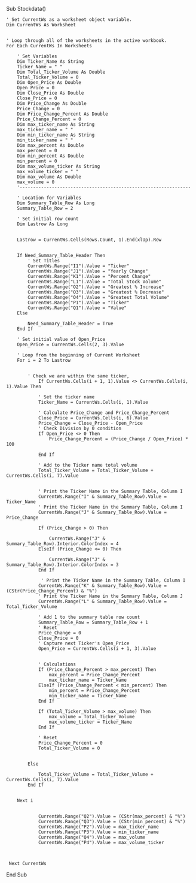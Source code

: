 Sub Stockdata()

    ' Set CurrentWs as a worksheet object variable.
    Dim CurrentWs As Worksheet
    
    
    ' Loop through all of the worksheets in the active workbook.
    For Each CurrentWs In Worksheets
    
        ' Set Variables
        Dim Ticker_Name As String
        Ticker_Name = " "
        Dim Total_Ticker_Volume As Double
        Total_Ticker_Volume = 0
        Dim Open_Price As Double
        Open_Price = 0
        Dim Close_Price As Double
        Close_Price = 0
        Dim Price_Change As Double
        Price_Change = 0
        Dim Price_Change_Percent As Double
        Price_Change_Percent = 0
        Dim max_ticker_name As String
        max_ticker_name = " "
        Dim min_ticker_name As String
        min_ticker_name = " "
        Dim max_percent As Double
        max_percent = 0
        Dim min_percent As Double
        min_percent = 0
        Dim max_volume_ticker As String
        max_volume_ticker = " "
        Dim max_volume As Double
        max_volume = 0
        '----------------------------------------------------------------
         
        ' Location for Variables
        Dim Summary_Table_Row As Long
        Summary_Table_Row = 2
        
        ' Set initial row count
        Dim Lastrow As Long
        
        
        Lastrow = CurrentWs.Cells(Rows.Count, 1).End(xlUp).Row

        
        If Need_Summary_Table_Header Then
            ' Set Titles
            CurrentWs.Range("I1").Value = "Ticker"
            CurrentWs.Range("J1").Value = "Yearly Change"
            CurrentWs.Range("K1").Value = "Percent Change"
            CurrentWs.Range("L1").Value = "Total Stock Volume"
            CurrentWs.Range("O2").Value = "Greatest % Increase"
            CurrentWs.Range("O3").Value = "Greatest % Decrease"
            CurrentWs.Range("O4").Value = "Greatest Total Volume"
            CurrentWs.Range("P1").Value = "Ticker"
            CurrentWs.Range("Q1").Value = "Value"
        Else
            
            Need_Summary_Table_Header = True
        End If
        
        ' Set initial value of Open_Price
        Open_Price = CurrentWs.Cells(2, 3).Value
        
        ' Loop from the beginning of Current Worksheet
        For i = 2 To Lastrow
        
      
            ' Check we are within the same ticker,
                If CurrentWs.Cells(i + 1, 1).Value <> CurrentWs.Cells(i, 1).Value Then
            
                ' Set the ticker name
                Ticker_Name = CurrentWs.Cells(i, 1).Value
                
                ' Calculate Price_Change and Price_Change_Percent
                Close_Price = CurrentWs.Cells(i, 6).Value
                Price_Change = Close_Price - Open_Price
                ' Check Division by 0 condition
                If Open_Price <> 0 Then
                    Price_Change_Percent = (Price_Change / Open_Price) * 100
               
                End If
                
                ' Add to the Ticker name total volume
                Total_Ticker_Volume = Total_Ticker_Volume + CurrentWs.Cells(i, 7).Value
              
                
                ' Print the Ticker Name in the Summary Table, Column I
                CurrentWs.Range("I" & Summary_Table_Row).Value = Ticker_Name
                ' Print the Ticker Name in the Summary Table, Column I
                CurrentWs.Range("J" & Summary_Table_Row).Value = Price_Change
    
                If (Price_Change > 0) Then
                    
                    CurrentWs.Range("J" & Summary_Table_Row).Interior.ColorIndex = 4
                ElseIf (Price_Change <= 0) Then
                    
                    CurrentWs.Range("J" & Summary_Table_Row).Interior.ColorIndex = 3
                End If
                
                 ' Print the Ticker Name in the Summary Table, Column I
                CurrentWs.Range("K" & Summary_Table_Row).Value = (CStr(Price_Change_Percent) & "%")
                ' Print the Ticker Name in the Summary Table, Column J
                CurrentWs.Range("L" & Summary_Table_Row).Value = Total_Ticker_Volume
                
                ' Add 1 to the summary table row count
                Summary_Table_Row = Summary_Table_Row + 1
                ' Reset
                Price_Change = 0
                Close_Price = 0
                ' Capture next Ticker's Open_Price
                Open_Price = CurrentWs.Cells(i + 1, 3).Value
              
                
                ' Calculations
                If (Price_Change_Percent > max_percent) Then
                    max_percent = Price_Change_Percent
                    max_ticker_name = Ticker_Name
                ElseIf (Price_Change_Percent < min_percent) Then
                    min_percent = Price_Change_Percent
                    min_ticker_name = Ticker_Name
                End If
                       
                If (Total_Ticker_Volume > max_volume) Then
                    max_volume = Total_Ticker_Volume
                    max_volume_ticker = Ticker_Name
                End If
                
                ' Reset
                Price_Change_Percent = 0
                Total_Ticker_Volume = 0
                
            
            Else
                
                Total_Ticker_Volume = Total_Ticker_Volume + CurrentWs.Cells(i, 7).Value
            End If
            
      
        Next i

                     
                CurrentWs.Range("Q2").Value = (CStr(max_percent) & "%")
                CurrentWs.Range("Q3").Value = (CStr(min_percent) & "%")
                CurrentWs.Range("P2").Value = max_ticker_name
                CurrentWs.Range("P3").Value = min_ticker_name
                CurrentWs.Range("Q4").Value = max_volume
                CurrentWs.Range("P4").Value = max_volume_ticker
                
           
        
     Next CurrentWs
End Sub
